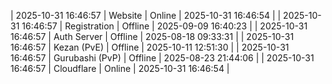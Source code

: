 | 2025-10-31 16:46:57 | Website | Online | 2025-10-31 16:46:54 |
| 2025-10-31 16:46:57 | Registration | Offline | 2025-09-09 16:40:23 |
| 2025-10-31 16:46:57 | Auth Server | Offline | 2025-08-18 09:33:31 |
| 2025-10-31 16:46:57 | Kezan (PvE) | Offline | 2025-10-11 12:51:30 |
| 2025-10-31 16:46:57 | Gurubashi (PvP) | Offline | 2025-08-23 21:44:06 |
| 2025-10-31 16:46:57 | Cloudflare | Online | 2025-10-31 16:46:54 |
